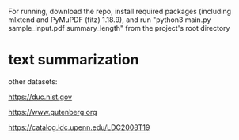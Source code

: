 For running, download the repo, install required packages (including mlxtend and PyMuPDF (fitz) 1.18.9), and run "python3 main.py sample_input.pdf summary_length" from the project's root directory


# text summarization

other datasets:

https://duc.nist.gov

https://www.gutenberg.org

https://catalog.ldc.upenn.edu/LDC2008T19
